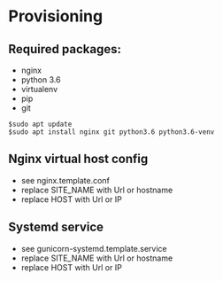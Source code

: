 Provisioning
============

## Required packages:
- nginx
- python 3.6
- virtualenv
- pip
- git

```
$sudo apt update
$sudo apt install nginx git python3.6 python3.6-venv
```

## Nginx virtual host config
- see nginx.template.conf
- replace SITE_NAME with Url or hostname
- replace HOST with Url or IP

## Systemd service
- see gunicorn-systemd.template.service
- replace SITE_NAME with Url or hostname
- replace HOST with Url or IP

